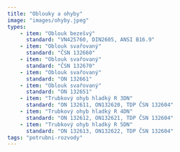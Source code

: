 ```yaml
---
title: "Oblouky a ohyby"
image: "images/ohyby.jpeg"
types:
    - item: "Oblouk bezešvý"
      standard: "VN425760, DIN2605, ANSI B16.9"
    - item: "Oblouk svařovaný"
      standard: "ČSN 132660"
    - item: "Oblouk svařovaný"
      standard: "ČSN 132670"
    - item: "Oblouk svařovaný"
      standard: "ON 132661"
    - item: "Oblouk svařovaný"
      standard: "ON 132651"
    - item: "Trubkový ohyb hladký R 3DN"
      standard: "ON 132611, ON132620, TDP ČSN 132604"
    - item: "Trubkový ohyb hladký R 4DN"
      standard: "ON 132612, ON132621, TDP ČSN 132604"
    - item: "Trubkový ohyb hladký R 5DN"
      standard: "ON 132613, ON132622, TDP ČSN 132604"
tags: "potrubni-rozvody"
---
```

